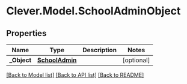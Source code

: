 # Clever.Model.SchoolAdminObject
## Properties

Name | Type | Description | Notes
------------ | ------------- | ------------- | -------------
**_Object** | [**SchoolAdmin**](SchoolAdmin.md) |  | [optional] 

[[Back to Model list]](../README.md#documentation-for-models) [[Back to API list]](../README.md#documentation-for-api-endpoints) [[Back to README]](../README.md)

